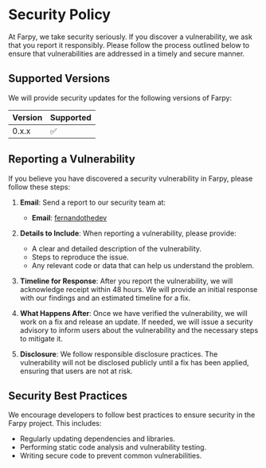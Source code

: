 # Security Policy

At Farpy, we take security seriously. If you discover a vulnerability, we ask that you report it responsibly. Please follow the process outlined below to ensure that vulnerabilities are addressed in a timely and secure manner.

## Supported Versions

We will provide security updates for the following versions of Farpy:

| Version | Supported          |
| ------- | ------------------ |
| 0.x.x   | :white_check_mark: |

## Reporting a Vulnerability

If you believe you have discovered a security vulnerability in Farpy, please follow these steps:

1. **Email**: Send a report to our security team at:
   - **Email**: [fernandothedev](mailto:vanmodderytp@gmail.com)

2. **Details to Include**: When reporting a vulnerability, please provide:
   - A clear and detailed description of the vulnerability.
   - Steps to reproduce the issue.
   - Any relevant code or data that can help us understand the problem.

3. **Timeline for Response**: After you report the vulnerability, we will acknowledge receipt within 48 hours. We will provide an initial response with our findings and an estimated timeline for a fix.

4. **What Happens After**: Once we have verified the vulnerability, we will work on a fix and release an update. If needed, we will issue a security advisory to inform users about the vulnerability and the necessary steps to mitigate it.

5. **Disclosure**: We follow responsible disclosure practices. The vulnerability will not be disclosed publicly until a fix has been applied, ensuring that users are not at risk.

## Security Best Practices

We encourage developers to follow best practices to ensure security in the Farpy project. This includes:

- Regularly updating dependencies and libraries.
- Performing static code analysis and vulnerability testing.
- Writing secure code to prevent common vulnerabilities.
